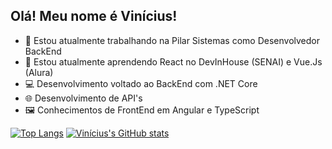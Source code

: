 ## Olá! Meu nome é Vinícius!


- 🔭 Estou atualmente trabalhando na Pilar Sistemas como Desenvolvedor BackEnd
- 🌱 Estou atualmente aprendendo React no DevInHouse (SENAI) e Vue.Js (Alura)
- 💻 Desenvolvimento voltado ao BackEnd com .NET Core
- 🌐 Desenvolvimento de API's
- 🖼 Conhecimentos de FrontEnd em Angular e TypeScript


[![Top Langs](https://github-readme-stats.vercel.app/api/top-langs/?username=viniisouza&layout=compact&theme=tokyonight)](https://github.com/viniisouza/github-readme-stats)
[![Vinícius's GitHub stats](https://github-readme-stats.vercel.app/api?username=viniisouza&theme=tokyonight&hide_title=true)](https://github.com/viniisouza/github-readme-stats)
